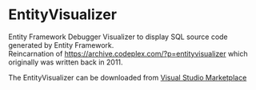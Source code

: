 # EntityVisualizer

Entity Framework Debugger Visualizer to display SQL source code generated by Entity Framework.  
Reincarnation of https://archive.codeplex.com/?p=entityvisualizer which originally was written back in 2011.


The EntityVisualizer can be downloaded from [Visual Studio Marketplace](https://marketplace.visualstudio.com/items?itemName=KirillPolishchuk.EntityVisualizer)
